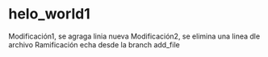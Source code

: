 # helo_world1


Modificación1, se agraga linia nueva
Modificación2, se elimina una linea dle archivo
Ramificación echa desde la branch add_file
